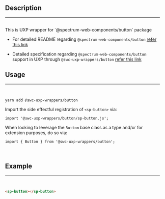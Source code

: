 ## Description

---

<br />
This is UXP wrapper for `@spectrum-web-components/button` package 
<br />

-   For detailed README regarding `@spectrum-web-components/button` [refer this link](https://www.npmjs.com/package/@spectrum-web-components/button/v/0.19.8)

-   Detailed specification regarding `@spectrum-web-components/button` support in UXP through `@swc-uxp-wrappers/button` [refer this link](https://developer.adobe.com/photoshop/uxp/2022/uxp-api/reference-spectrum/swc/)

## Usage

---

<br />

```
yarn add @swc-uxp-wrappers/button
```

Import the side effectful registration of `<sp-button>` via:

```
import '@swc-uxp-wrappers/button/sp-button.js';
```

When looking to leverage the `Button` base class as a type and/or for extension purposes, do so via:

```
import { Button } from '@swc-uxp-wrappers/button';
```

<br />

## Example

---

<br />

```html
<sp-button></sp-button>
```
